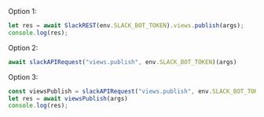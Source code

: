 
Option 1:

```ts
let res = await SlackREST(env.SLACK_BOT_TOKEN).views.publish(args);
console.log(res);
```

Option 2:
```ts
await slackAPIRequest("views.publish", env.SLACK_BOT_TOKEN)(args)
```


Option 3:
```ts
const viewsPublish = slackAPIRequest("views.publish", env.SLACK_BOT_TOKEN)
let res = await viewsPublish(args)
console.log(res);
```
